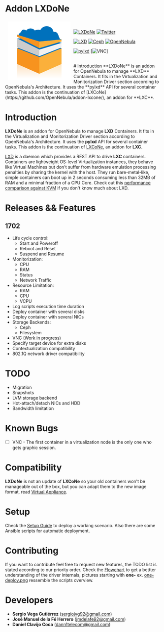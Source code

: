 # Addon LXDoNe

<a href="https://github.com/OpenNebula/addon-lxdone"><img src="picts/LXDoNe-logo-final.png" align="left" hspace="10" vspace="6"></a>

<br />

[![LXDoNe](https://img.shields.io/badge/release-1702-3c97f3.svg?style=flat-square)](https://linuxcontainers.org/lxd/)
[![Twitter](https://img.shields.io/twitter/url/http/shields.io.svg?style=social)](https://twitter.com/intent/tweet?text=I%20want%20freedom.%20I%20want%20efficiency.%20Faster%20private%20clouds%20for%20everyone.%20%23LXDoNe%20%2B%20%40opennebula%20%3D%20performance%20⚡️%20https%3A%2F%2Fgithub.com/OpenNebula/addon-lxdone%2F&source=webclient)

[![LXD](https://img.shields.io/badge/lxd-LTS-orange.svg?style=flat-square)](https://linuxcontainers.org/lxd/)
[![Ceph](https://img.shields.io/badge/ceph-LTS-red.svg?style=flat-square)](https://ceph.com)
[![OpenNebula](https://img.shields.io/badge/one-5.2.1-blue.svg?style=flat-square)](https://opennebula.org)

[![pylxd](https://img.shields.io/badge/pylxd-2.0.5-brightgreen.svg?style=flat-square)](https://pylxd.readthedocs.io/en/stable/)
[![VNC](https://img.shields.io/badge/VNC-svncterm-yellow.svg?style=flat-square)]

<br />
# Introduction
**LXDoNe** is an addon for OpenNebula to manage **LXD** Containers. It fits in the Virtualization and Monitorization Driver section according to OpenNebula's Architecture. It uses the **pylxd** API for several container tasks. This addon is the continuation of [LXCoNe](https://github.com/OpenNebula/addon-lxcone/), an addon for **LXC**.

# Introduction

**LXDoNe** is an addon for OpenNebula to manage **LXD** Containers. It fits in the Virtualization and Monitorization Driver section according to OpenNebula's Architecture. It uses the **pylxd** API for several container tasks. This addon is the continuation of [LXCoNe](https://github.com/OpenNebula/addon-lxcone/), an addon for **LXC**.

[LXD](https://linuxcontainers.org/lxd/) is a daemon which provides a REST API to drive **LXC** containers. Containers are lightweight OS-level Virtualization instances, they behave like Virtual Machines but don't suffer from hardware emulation processing penalties by sharing the kernel with the host. They run bare-metal-like, simple containers can boot up in 2 seconds consuming less than 32MB of RAM and a minimal fraction of a CPU Core. Check out this [performance comparison against KVM](https://insights.ubuntu.com/2015/05/18/lxd-crushes-kvm-in-density-and-speed/) if you don't know much about LXD.

# Releases && Features  

## 1702
- Life cycle control:
    - Start and Poweroff 
    - Reboot and Reset
    - Suspend and Resume
- Monitorization:
    - CPU
    - RAM
    - Status
    - Network Traffic 
- Resource Limitation:
    - RAM
    - CPU
    - VCPU
- Log scripts execution time duration
- Deploy container with several disks
- Deploy container with several NICs
- Storage Backends:
    - Ceph
    - Filesystem
- VNC (Work in progress)
- Specify target device for extra disks
- Contextualization compatibility
- 802.1Q network driver compatibility

# TODO
- Migration
- Snapshots
- LVM storage backend
- Hot-attach/detach NICs and HDD
- Bandwidth limitation

# Known Bugs
- [ ]  VNC - The first container in a virtualization node is the only one who gets graphic session.

# Compatibility
**LXDoNe** is not an update of **LXCoNe** so your old containers won't be manageable out of the box, but you can  adapt them to the new image format, read [Virtual Appliance](Image.md). 

# Setup
Check the [Setup Guide](Setup.md)  to deploy a working scenario.
Also there are some Ansible scripts for automatic deployment.

# Contributing
If you want to contribute feel free to request new features, the TODO list is stated according to our priority order. Check the [Flowchart](https://github.com/OpenNebula/addon-lxdone/tree/master/flow_chart) to get a bettter understanding of the driver internals, pictures starting with **one-**    ex. [one-deploy.png](https://github.com/OpenNebula/addon-lxdone/tree/master/flow_chart/one-deploy.png) ressemble the scripts overview. 

# Developers
- **Sergio Vega Gutiérrez** (sergiojvg92@gmail.com)
- **José Manuel de la Fé Herrero** (jmdelafe92@gmail.com)
- **Daniel Clavijo Coca** (dann1telecom@gmail.com)

